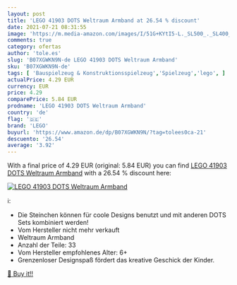 ```yaml
---
layout: post
title: 'LEGO 41903 DOTS Weltraum Armband at 26.54 % discount'
date: 2021-07-21 08:31:55
image: 'https://m.media-amazon.com/images/I/51G+KYtI5-L._SL500_._SL400_.jpg'
comments: true
category: ofertas
author: 'tole.es'
slug: 'B07XGWKN9N-de LEGO 41903 DOTS Weltraum Armband'
sku: 'B07XGWKN9N-de'
tags: [ 'Bauspielzeug & Konstruktionsspielzeug','Spielzeug','lego', ]
actualPrice: 4.29 EUR
currency: EUR
price: 4.29
comparePrice: 5.84 EUR
prodname: 'LEGO 41903 DOTS Weltraum Armband'
country: 'de'
flag: '🇩🇪'
brand: 'LEGO'
buyurl: 'https://www.amazon.de/dp/B07XGWKN9N/?tag=tolees0ca-21'
descuento: '26.54'
average: '3.92'
---
```


With a final price of 4.29 EUR (original: 5.84 EUR) you can find [LEGO 41903 DOTS Weltraum Armband](https://www.amazon.de/dp/B07XGWKN9N/?tag=tolees0ca-21) with a  26.54 % discount here:

[![LEGO 41903 DOTS Weltraum Armband](https://m.media-amazon.com/images/I/51G+KYtI5-L._SL500_._SL400_.jpg)](https://www.amazon.de/dp/B07XGWKN9N/?tag=tolees0ca-21)

ℹ️:

- Die Steinchen können für coole Designs benutzt und mit anderen DOTS Sets kombiniert werden!
- Vom Hersteller nicht mehr verkauft
- Weltraum Armband
- Anzahl der Teile: 33
- Vom Hersteller empfohlenes Alter: 6+
- Grenzenloser Designspaß fördert das kreative Geschick der Kinder.

[🛒 Buy it!!](https://www.amazon.de/dp/B07XGWKN9N/?tag=tolees0ca-21)
